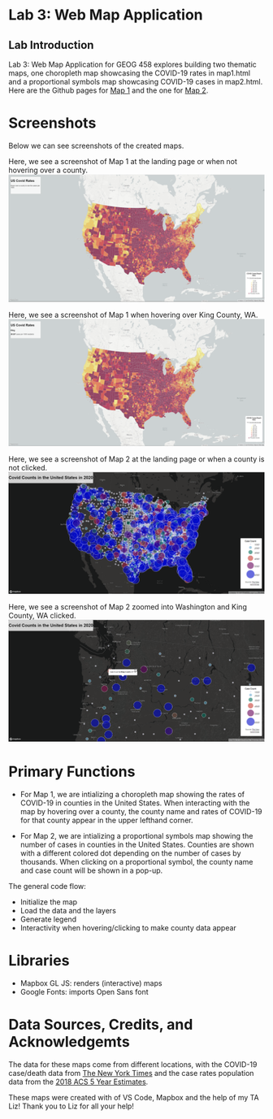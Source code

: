 # Lab 3: Web Map Application

## Lab Introduction
Lab 3: Web Map Application for GEOG 458 explores building two thematic maps, one choropleth map showcasing the COVID-19 rates in map1.html and a proportional symbols map showcasing COVID-19 cases in map2.html. Here are the Github pages for [Map 1](https://abich1.github.io/covid-rates-and-cases/map1.html) and the one for [Map 2](https://abich1.github.io/covid-rates-and-cases/map2.html). 

# Screenshots
Below we can see screenshots of the created maps.

Here, we see a screenshot of Map 1 at the landing page or when not hovering over a county.
![Choropleth map of the United States showing COVID-19 rates](img/map1.png)

Here, we see a screenshot of Map 1 when hovering over King County, WA.
![Choropleth map of the United States showing COVID-19 rates, hovering over King County, WA](img/map1hov.png)

Here, we see a screenshot of Map 2 at the landing page or when a county is not clicked.
![Proportional symbols map of the United States showing COVID-19 counts](img/map2.png)

Here, we see a screenshot of Map 2 zoomed into Washington and King County, WA clicked.
![Proportional symbols map of the United States showing COVID-19 counts, clicking on King County, WA](img/map2click.png)

# Primary Functions

* For Map 1, we are intializing a choropleth map showing the rates of COVID-19 in counties in the United States. When interacting with the map by hovering over a county, the county name and rates of COVID-19 for that county appear in the upper lefthand corner.

* For Map 2, we are intializing a proportional symbols map showing the number of cases in counties in the United States. Counties are shown with a different colored dot depending on the number of cases by thousands. When clicking on a proportional symbol, the county name and case count will be shown in a pop-up.

The general code flow: 

* Initialize the map
* Load the data and the layers
* Generate legend
* Interactivity when hovering/clicking to make county data appear

# Libraries

* Mapbox GL JS: renders (interactive) maps
* Google Fonts: imports Open Sans font

# Data Sources, Credits, and Acknowledgemts
The data for these maps come from different locations, with the COVID-19 case/death data from [The New York Times](https://github.com/nytimes/covid-19-data/blob/43d32dde2f87bd4dafbb7d23f5d9e878124018b8/live/us-counties.csv) and the case rates population data from the [2018 ACS 5 Year Estimates](https://data.census.gov/cedsci/table?g=0100000US.050000&d=ACS%205-Year%20Estimates%20Data%20Profiles&tid=ACSDP5Y2018.DP05&hidePreview=true).

These maps were created with of VS Code, Mapbox and the help of my TA Liz! Thank you to Liz for all your help!